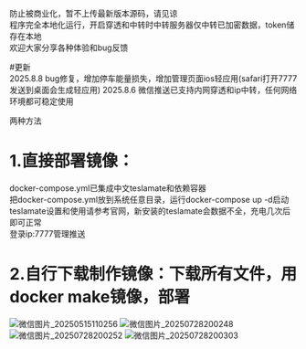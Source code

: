 防止被商业化，暂不上传最新版本源码，请见谅  
程序完全本地化运行，开启穿透和中转时中转服务器仅中转已加密数据，token储存在本地  
欢迎大家分享各种体验和bug反馈  
  
#更新  
2025.8.8 bug修复，增加停车能量损失，增加管理页面ios轻应用(safari打开7777发送到桌面会生成轻应用)
2025.8.6 微信推送已支持内网穿透和ip中转，任何网络环境都可稳定使用  
  
两种方法  
# 1.直接部署镜像：  
docker-compose.yml已集成中文teslamate和依赖容器  
把docker-compose.yml放到系统任意目录，运行docker-compose up -d启动  
teslamate设置和使用请参考官网，新安装的teslamate会数据不全，充电几次后即可正常  
登录ip:7777管理推送  

# 2.自行下载制作镜像：下载所有文件，用docker make镜像，部署  
![微信图片_20250515110256](https://github.com/user-attachments/assets/cdeb81d1-c5d1-452d-820b-cf457682d840)
![微信图片_20250728200248](https://github.com/user-attachments/assets/16282f0f-b69a-49f9-89c7-fbb7d53fc46b)
![微信图片_20250728200252](https://github.com/user-attachments/assets/f427c675-1bc2-4c00-b3c8-37b02b028798)
![微信图片_20250728200303](https://github.com/user-attachments/assets/0afa09aa-11dc-43a4-9f3b-3897931bec2d)
